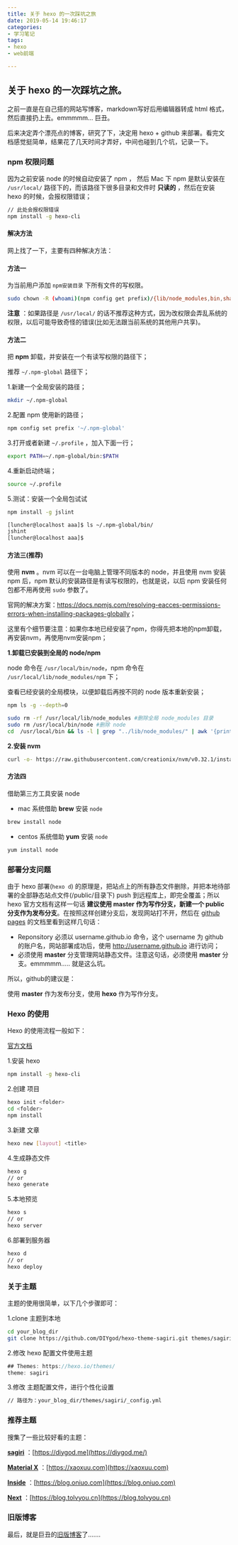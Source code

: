 ```yaml
---
title: 关于 hexo 的一次踩坑之旅
date: 2019-05-14 19:46:17
categories: 
- 学习笔记
tags: 
- hexo
- web前端

---
```


## 关于 hexo 的一次踩坑之旅。

之前一直是在自己搭的网站写博客，markdown写好后用编辑器转成 html 格式，然后直接扔上去。emmmmm… 巨丑。

后来决定弄个漂亮点的博客，研究了下，决定用 hexo + github 来部署。看完文档感觉挺简单，结果花了几天时间才弄好，中间也碰到几个坑，记录一下。

<!--more-->

### npm 权限问题

因为之前安装 node 的时候自动安装了 npm ， 然后 Mac 下 npm 是默认安装在 `/usr/local/` 路径下的，而该路径下很多目录和文件时 **只读的** ，然后在安装 hexo 的时候，会报权限错误；

```bash
// 此处会报权限错误
npm install -g hexo-cli
```

#### 解决方法

网上找了一下，主要有四种解决方法：

#### 方法一

为当前用户添加 `npm安装目录` 下所有文件的写权限。

```bash
sudo chown -R (whoami)(npm config get prefix)/{lib/node_modules,bin,share}
```

**注意** ：如果路径是 `/usr/local/` 的话不推荐这种方式，因为改权限会弄乱系统的权限，以后可能导致奇怪的错误(比如无法跟当前系统的其他用户共享)。

#### 方法二

把 **npm** 卸载，并安装在一个有读写权限的路径下；

推荐 `~/.npm-global` 路径下；

1.新建一个全局安装的路径；

```bash
mkdir ~/.npm-global
```

2.配置 npm 使用新的路径；

```bash
npm config set prefix '~/.npm-global'
```

3.打开或者新建 `~/.profile` ，加入下面一行；

```bash
export PATH=~/.npm-global/bin:$PATH
```

4.重新启动终端；

```bash
source ~/.profile
```

5.测试：安装一个全局包试试

```bash
npm install -g jslint

[luncher@localhost aaa]$ ls ~/.npm-global/bin/
jshint
[luncher@localhost aaa]$ 
```

#### 方法三(推荐)

使用 **nvm** 。nvm 可以在一台电脑上管理不同版本的 node，并且使用 nvm 安装 npm 后，npm 默认的安装路径是有读写权限的，也就是说，以后 npm 安装任何包都不用再使用 `sudo` 参数了。

官网的解决方案：[<https://docs.npmjs.com/resolving-eacces-permissions-errors-when-installing-packages-globally>](https://docs.npmjs.com/resolving-eacces-permissions-errors-when-installing-packages-globally)；

这里有个细节要注意：如果你本地已经安装了npm，你得先把本地的npm卸载，再安装nvm，再使用nvm安装npm；

**1.卸载已安装到全局的 node/npm**

node 命令在 `/usr/local/bin/node`，npm 命令在 `/usr/local/lib/node_modules/npm` 下；

查看已经安装的全局模块，以便卸载后再按不同的 node 版本重新安装；

```bash
npm ls -g --depth=0
```

```bash
sudo rm -rf /usr/local/lib/node_modules	#删除全局 node_modules 目录
sudo rm /usr/local/bin/node	#删除 node
cd  /usr/local/bin && ls -l | grep "../lib/node_modules/" | awk '{print $9}'| xargs rm #删除全局 node 模块注册的软链
```

**2.安装 nvm**

```bash
curl -o- https://raw.githubusercontent.com/creationix/nvm/v0.32.1/install.sh | bash
```

#### 方法四

借助第三方工具安装 node

- mac 系统借助 **brew** 安装 `node`

```bash
brew install node
```

- centos 系统借助 **yum** 安装 `node`

```bash
yum install node
```

### 部署分支问题

由于 hexo 部署(`hexo d`) 的原理是，把站点上的所有静态文件删除，并把本地待部署的全部静态站点文件(/public/目录下) push 到远程库上，即完全覆盖；所以 hexo 官方文档有这样一句话 **建议使用 master 作为写作分支，新建一个 public 分支作为发布分支**。在按照这样创建分支后，发现网站打不开，然后在 [github pages](https://help.github.com/en/articles/configuring-a-publishing-source-for-github-pages) 的文档里看到这样几句话：

- Reponsitory 必须以 username.github.io 命令，这个 username 为 github 的账户名，网站部署成功后，使用 http://username.github.io 进行访问；
- 必须使用 **master** 分支管理网站静态文件。注意这句话，必须使用 **master** 分支。emmmmm….. 就是这么坑。

所以，github的建议是：

使用 **master** 作为发布分支，使用 **hexo** 作为写作分支。

### Hexo 的使用

Hexo 的使用流程一般如下：

[官方文档](https://hexo.io/zh-cn/docs/index.html)

1.安装 hexo

```bash
npm install -g hexo-cli
```

2.创建 项目

```bash
hexo init <folder>
cd <folder>
npm install
```

3.新建 文章

```bash
hexo new [layout] <title>
```

4.生成静态文件

```bash
hexo g
// or
hexo generate
```

5.本地预览

```bash
hexo s
// or 
hexo server
```

6.部署到服务器

```bash
hexo d
// or 
hexo deploy
```

### 关于主题

主题的使用很简单，以下几个步骤即可：

1.clone 主题到本地

```bash
cd your_blog_dir
git clone https://github.com/DIYgod/hexo-theme-sagiri.git themes/sagiri
```

2.修改 hexo 配置文件使用主题

```js
## Themes: https://hexo.io/themes/
theme: sagiri
```

3.修改 主题配置文件，进行个性化设置

```bash
// 路径为：your_blog_dir/themes/sagiri/_config.yml
```

### 推荐主题

搜集了一些比较好看的主题：

[**sagiri**](https://github.com/DIYgod/hexo-theme-sagiri) ：[https://diygod.me](https://diygod.me/)

[**Material X**](https://xaoxuu.com/wiki/material-x/) ：[https://xaoxuu.com](https://xaoxuu.com)

**[Inside](https://github.com/elmorec/hexo-theme-inside)** ：[https://blog.oniuo.com](https://blog.oniuo.com)

**[Next](http://theme-next.iissnan.com/)** ：[https://blog.tolvyou.cn](https://blog.tolvyou.cn)

### 旧版博客

最后，就是巨丑的[旧版博客](http://www.jianwill.cn)了…….